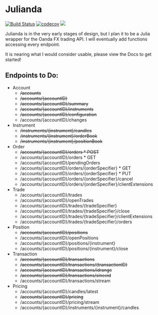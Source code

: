 # Julianda

[![Build Status](https://travis-ci.org/CalebDepatie/Julianda.svg?branch=master)](https://travis-ci.org/CalebDepatie/Julianda)
[![codecov](https://codecov.io/gh/CalebDepatie/Julianda/branch/master/graph/badge.svg)](https://codecov.io/gh/CalebDepatie/Julianda)
[![](https://img.shields.io/badge/docs-latest-blue.svg)](https://calebdepatie.github.io/Julianda/dev)

Julianda is in the very early stages of design, but I plan it to be a Julia wrapper for the Oanda FX trading API. I will eventually add functions accessing every endpoint.

It is nearing what I would consider usable, please view the Docs to get started!

## Endpoints to Do:

* Account
  * ~~/accounts~~
  * ~~/accounts/{accountID}~~
  * ~~/accounts/{accountID}/summary~~
  * ~~/accounts/{accountID}/instruments~~
  * ~~/accounts/{accountID}/configuration~~
  * /accounts/{accountID}/changes
* Instrument
  * ~~/instruments/{instrument}/candles~~
  * ~~/instruments/{instrument}/orderBook~~
  * ~~/instruments/{instrument}/positionBook~~
* Order
  * ~~/accounts/{accountID}/orders * POST~~
  * /accounts/{accountID}/orders * GET
  * /accounts/{accountID}/pendingOrders
  * /accounts/{accountID}/orders/{orderSpecifier} * GET
  * /accounts/{accountID}/orders/{orderSpecifier} * PUT
  * /accounts/{accountID}/orders/{orderSpecifier}/cancel
  * /accounts/{accountID}/orders/{orderSpecifier}/clientExtensions
* Trade
  * /accounts/{accountID}/trades
  * /accounts/{accountID}/openTrades
  * /accounts/{accountID}/trades/{tradeSpecifier}
  * /accounts/{accountID}/trades/{tradeSpecifier}/close
  * /accounts/{accountID}/trades/{tradeSpecifier}/clientExtensions
  * /accounts/{accountID}/trades/{tradeSpecifier}/orders
* Position
  * ~~/accounts/{accountID}/positions~~
  * /accounts/{accountID}/openPositions
  * /accounts/{accountID}/positions/{instrument}
  * /accounts/{accountID}/positions/{instrument}/close
* Transaction
  * ~~/accounts/{accountID}/transactions~~
  * ~~/accounts/{accountID}/transactions/{transactionID}~~
  * ~~/accounts/{accountID}/transactions/idrange~~
  * ~~/accounts/{accountID}/transactions/sinceid~~
  * /accounts/{accountID}/transactions/stream
* Pricing
  * /accounts/{accountID}/candles/latest
  * ~~/accounts/{accountID}/pricing~~
  * /accounts/{accountID}/pricing/stream
  * /accounts/{accountID}/instruments/{instrument}/candles
